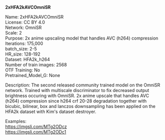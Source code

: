 **2xHFA2kAVCOmniSR**

Name: 2xHFA2kAVCOmniSR  
License: CC BY 4.0  
Network: OmniSR  
Scale: 2  
Purpose: 2x anime upscaling model that handles AVC (h264) compression   
Iterations: 175,000  
batch_size: 2-5  
HR_size: 128-192  
Dataset: HFA2k_h264  
Number of train images: 2568  
OTF Training: No  
Pretrained_Model_G: None  

Description: The second released community trained model on the OmniSR network. Trained with multiscale discriminator to fix decreased output brightness occuring with OmniSR. 2x anime upscale that handles AVC (h264) compression since h264 crf 20-28 degradation together with bicubic, bilinear, box and lanczos downsampling has been applied on the HFA2k dataset with Kim's dataset destroyer.  

Examples:  
https://imgsli.com/MTg2ODcz  
https://imgsli.com/MTg2ODc1  
